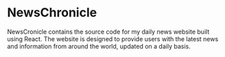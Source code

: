 # NewsChronicle
NewsCronicle contains the source code for my daily news website built using React. The website is designed to provide users with the latest news and information from around the world, updated on a daily basis.
